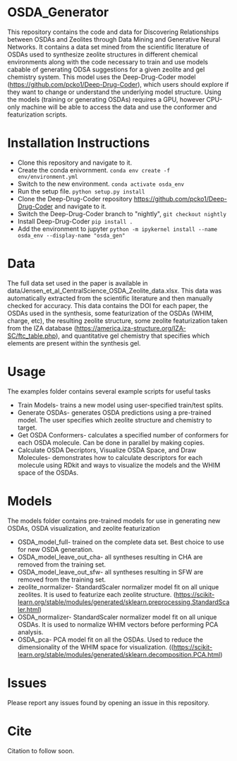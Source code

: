 # OSDA_Generator
This repository contains the code and data for Discovering Relationships between OSDAs and Zeolites through Data Mining and Generative Neural Networks. It contains a data set mined from the scientific literature of OSDAs used to synthesize zeolite structures in different chemical environments along with the code necessary to train and use models cabable of generating ODSA suggestions for a given zeolite and gel chemistry system. This model uses the Deep-Drug-Coder model (https://github.com/pcko1/Deep-Drug-Coder), which users should explore if they want to change or understand the underlying model structure. Using the models (training or generating OSDAs) requires a GPU, however CPU-only machine will be able to access the data and use the conformer and featurization scripts.
# Installation Instructions
- Clone this repository and navigate to it. 
- Create the conda enivornment. `conda env create -f env/environment.yml`
- Switch to the new environment. `conda activate osda_env`
- Run the setup file. `python setup.py install`
- Clone the Deep-Drug-Coder repository https://github.com/pcko1/Deep-Drug-Coder and navigate to it. 
- Switch the Deep-Drug-Coder branch to "nightly", `git checkout nightly`
- Install Deep-Drug-Coder `pip install .` 
- Add the environment to jupyter `python -m ipykernel install --name osda_env --display-name "osda_gen"`
# Data
The full data set used in the paper is available in data/Jensen_et_al_CentralScience_OSDA_Zeolite_data.xlsx. This data was automatically extracted from the scientific literature and then manually checked for accuracy. This data contains the DOI for each paper, the OSDAs used in the synthesis, some featurization of the OSDAs (WHIM, charge, etc), the resulting zeolite structure, some zeolite featurization taken from the IZA database (https://america.iza-structure.org/IZA-SC/ftc_table.php), and quantitative gel chemistry that specifies which elements are present within the synthesis gel. 
# Usage
The examples folder contains several example scripts for useful tasks
- Train Models- trains a new model using user-specified train/test splits.
- Generate OSDAs- generates OSDA predictions using a pre-trained model. The user specifies which zeolite structure and chemistry to target.
- Get OSDA Conformers- calculates a specified number of conformers for each OSDA molecule. Can be done in parallel by making copies. 
- Calculate OSDA Decriptors, Visualize OSDA Space, and Draw Molecules- demonstrates how to calculate descriptors for each molecule using RDkit and ways to visualize the models and the WHIM space of the OSDAs.
# Models 
The models folder contains pre-trained models for use in generating new OSDAs, OSDA visualization, and zeolite featurization
- OSDA_model_full- trained on the complete data set. Best choice to use for new OSDA generation.
- OSDA_model_leave_out_cha- all syntheses resulting in CHA are removed from the training set. 
- OSDA_model_leave_out_sfw- all syntheses resulting in SFW are removed from the training set. 
- zeolite_normalizer-  StandardScaler normalizer model fit on all unique zeolites. It is used to featurize each zeolite structure. (https://scikit-learn.org/stable/modules/generated/sklearn.preprocessing.StandardScaler.html)
- OSDA_normalizer- StandardScaler normalizer model fit on all unique OSDAs. It is used to normalize WHIM vectors before performing PCA analysis.
- OSDA_pca- PCA model fit on all the OSDAs. Used to reduce the dimensionality of the WHIM space for visualization. ((https://scikit-learn.org/stable/modules/generated/sklearn.decomposition.PCA.html)
# Issues
Please report any issues found by opening an issue in this repository. 
# Cite
Citation to follow soon. 
